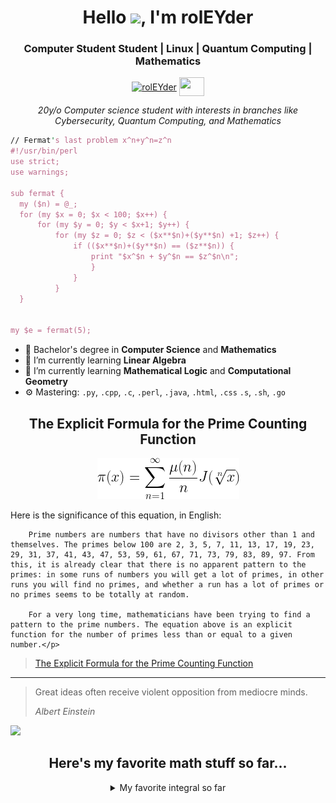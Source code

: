 

<h1 align="center"> Hello <img src="https://raw.githubusercontent.com/RolEYder/RolEYder/master/Hello!.gif" width="30px">, I'm rolEYder</h1>
<p align="center">
<h3 align="center">Computer Student Student | Linux | Quantum Computing | Mathematics</h3>
</p>
<p align="center">
<a href="https://www.linkedin.com/in/rogger-garc%C3%ADa-d%C3%ADaz-5100a41b1/" target="blank"><img align="center" src="https://cdn.jsdelivr.net/npm/simple-icons@3.0.1/icons/linkedin.svg" alt="rolEYder" height="30" width="40" /></a>
	<a href = "mailto: roggergarciadiaz@gmail.com"><img align="center" src="https://simpleicons.org/icons/gmail.svg" height="30" width="40" /></a>
</p>
<p align="center">
  <em>
  20y/o Computer science student with interests in branches like Cybersecurity, Quantum Computing, and Mathematics
  </em> 
  <br>
</p>





  ```perl
// Fermat's last problem x^n+y^n=z^n
#!/usr/bin/perl
use strict;
use warnings;

sub fermat {
	my ($n) = @_;
	for (my $x = 0; $x < 100; $x++) {
		for (my $y = 0; $y < $x+1; $y++) {
			for (my $z = 0; $z < ($x**$n)+($y**$n) +1; $z++) {
				if (($x**$n)+($y**$n) == ($z**$n)) {
					print "$x^$n + $y^$n == $z^$n\n";		
					}
				}
			} 
	}


my $e = fermat(5);


```
- 🔭 Bachelor's degree in **Computer Science**  and **Mathematics**
- 🌱 I’m currently learning **Linear Algebra** 
- 🌱 I’m currently learning **Mathematical Logic** and **Computational Geometry**
- ⚙️ Mastering: `.py`, `.cpp`, `.c`, `.perl`, `.java`, `.html`, `.css`  `.s`, `.sh`, `.go`

<h2 align="center">The Explicit Formula for the Prime Counting Function</h2>
<p align="center"><img src="./images/equation12.gif"/></p>
<p>Here is the significance of this equation, in English:

        Prime numbers are numbers that have no divisors other than 1 and themselves. The primes below 100 are 2, 3, 5, 7, 11, 13, 17, 19, 23, 29, 31, 37, 41, 43, 47, 53, 59, 61, 67, 71, 73, 79, 83, 89, 97. From this, it is already clear that there is no apparent pattern to the primes: in some runs of numbers you will get a lot of primes, in other runs you will find no primes, and whether a run has a lot of primes or no primes seems to be totally at random.
        
        For a very long time, mathematicians have been trying to find a pattern to the prime numbers. The equation above is an explicit function for the number of primes less than or equal to a given number.</p>
> <a href="https://nargaque.com/2011/10/05/10-mind-blowing-mathematical-equations/">The Explicit Formula for the Prime Counting Function</a>



------------
> Great ideas often receive violent opposition from mediocre minds.
>
> *Albert Einstein*

<a align="center"><img src="https://github.com/RolEYder/RolEYder/actions/workflows/main.yaml/badge.svg" /></p>


## Here's my favorite math stuff so far...

<details>
  <summary>My favorite integral so far</summary>
  <ol>
    <li>
     <img src="./images/myfavoriteintegralsofar.jpg">
    </li>
  </ol>
</details>